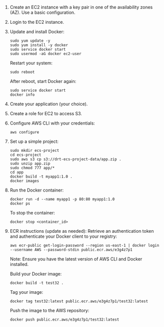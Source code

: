 1) Create an EC2 instance with a key pair in one of the availability zones (AZ). Use a basic configuration.

2) Login to the EC2 instance.

3) Update and install Docker:
    ```
    sudo yum update -y
    sudo yum install -y docker
    sudo service docker start
    sudo usermod -aG docker ec2-user
    ```
    Restart your system:
    ```
    sudo reboot
    ```
    After reboot, start Docker again:
    ```
    sudo service docker start
    docker info
    ```

4) Create your application (your choice).

5) Create a role for EC2 to access S3.

6) Configure AWS CLI with your credentials:
    ```
    aws configure
    ```

7) Set up a simple project:
    ```
    sudo mkdir ecs-project
    cd ecs-project
    sudo aws s3 cp s3://drt-ecs-project-data/app.zip .
    sudo unzip app.zip
    sudo chmod 777 app/*
    cd app
    docker build -t myapp1:1.0 .
    docker images
    ```

8) Run the Docker container:
    ```
    docker run -d --name myapp1 -p 80:80 myapp1:1.0
    docker ps
    ```
    To stop the container:
    ```
    docker stop <container_id>
    ```

9) ECR instructions (update as needed):
    Retrieve an authentication token and authenticate your Docker client to your registry:
    ```
    aws ecr-public get-login-password --region us-east-1 | docker login --username AWS --password-stdin public.ecr.aws/e3g4z7p1
    ```
    Note: Ensure you have the latest version of AWS CLI and Docker installed.

    Build your Docker image:
    ```
    docker build -t test32 .
    ```

    Tag your image:
    ```
    docker tag test32:latest public.ecr.aws/e3g4z7p1/test32:latest
    ```

    Push the image to the AWS repository:
    ```
    docker push public.ecr.aws/e3g4z7p1/test32:latest
    ```